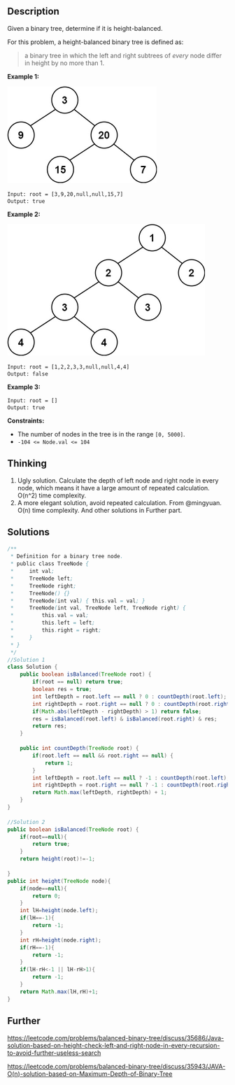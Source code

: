 ## Description

Given a binary tree, determine if it is height-balanced.

For this problem, a height-balanced binary tree is defined as:

> a binary tree in which the left and right subtrees of *every* node differ in height by no more than 1.

 

**Example 1:**

![img](../Resources/Images/No.110-Balanced_binary_Tree/balance_1.jpg)

```
Input: root = [3,9,20,null,null,15,7]
Output: true
```

**Example 2:**

![img](../Resources/Images/No.110-Balanced_binary_Tree/balance_2.jpg)

```
Input: root = [1,2,2,3,3,null,null,4,4]
Output: false
```

**Example 3:**

```
Input: root = []
Output: true
```

 

**Constraints:**

- The number of nodes in the tree is in the range `[0, 5000]`.
- `-104 <= Node.val <= 104`

## Thinking

1. Ugly solution. Calculate the depth of left node and right node in every node, which means it have a large amount of repeated calculation. O(n^2) time complexity.
2. A more elegant solution, avoid repeated calculation. From @mingyuan. O(n) time complexity. And other solutions in Further part.

## Solutions

~~~java
/**
 * Definition for a binary tree node.
 * public class TreeNode {
 *     int val;
 *     TreeNode left;
 *     TreeNode right;
 *     TreeNode() {}
 *     TreeNode(int val) { this.val = val; }
 *     TreeNode(int val, TreeNode left, TreeNode right) {
 *         this.val = val;
 *         this.left = left;
 *         this.right = right;
 *     }
 * }
 */
//Solution 1
class Solution {
    public boolean isBalanced(TreeNode root) {
        if(root == null) return true;
        boolean res = true;
        int leftDepth = root.left == null ? 0 : countDepth(root.left);
        int rightDepth = root.right == null ? 0 : countDepth(root.right);
        if(Math.abs(leftDepth - rightDepth) > 1) return false;
        res = isBalanced(root.left) & isBalanced(root.right) & res;
        return res;
    }
    
    public int countDepth(TreeNode root) {
        if(root.left == null && root.right == null) {
            return 1;
        }
        int leftDepth = root.left == null ? -1 : countDepth(root.left);
        int rightDepth = root.right == null ? -1 : countDepth(root.right);
        return Math.max(leftDepth, rightDepth) + 1;
    }
}

//Solution 2
public boolean isBalanced(TreeNode root) {
    if(root==null){
        return true;
    }
    return height(root)!=-1;
    
}
public int height(TreeNode node){
    if(node==null){
        return 0;
    }
    int lH=height(node.left);
    if(lH==-1){
        return -1;
    }
    int rH=height(node.right);
    if(rH==-1){
        return -1;
    }
    if(lH-rH<-1 || lH-rH>1){
        return -1;
    }
    return Math.max(lH,rH)+1;
}
~~~



## Further

https://leetcode.com/problems/balanced-binary-tree/discuss/35686/Java-solution-based-on-height-check-left-and-right-node-in-every-recursion-to-avoid-further-useless-search

https://leetcode.com/problems/balanced-binary-tree/discuss/35943/JAVA-O(n)-solution-based-on-Maximum-Depth-of-Binary-Tree

